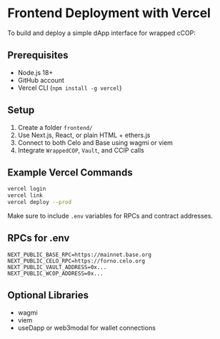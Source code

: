 # Frontend Deployment with Vercel

To build and deploy a simple dApp interface for wrapped cCOP:

## Prerequisites

- Node.js 18+
- GitHub account
- Vercel CLI (`npm install -g vercel`)

## Setup

1. Create a folder `frontend/`
2. Use Next.js, React, or plain HTML + ethers.js
3. Connect to both Celo and Base using wagmi or viem
4. Integrate `WrappedCOP`, `Vault`, and CCIP calls

## Example Vercel Commands

```bash
vercel login
vercel link
vercel deploy --prod
```

Make sure to include `.env` variables for RPCs and contract addresses.

## RPCs for .env

```
NEXT_PUBLIC_BASE_RPC=https://mainnet.base.org
NEXT_PUBLIC_CELO_RPC=https://forno.celo.org
NEXT_PUBLIC_VAULT_ADDRESS=0x...
NEXT_PUBLIC_WCOP_ADDRESS=0x...
```

## Optional Libraries

- wagmi
- viem
- useDapp or web3modal for wallet connections
